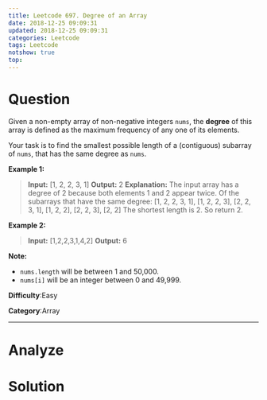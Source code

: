 ```yaml
---
title: Leetcode 697. Degree of an Array
date: 2018-12-25 09:09:31
updated: 2018-12-25 09:09:31
categories: Leetcode
tags: Leetcode
notshow: true
top:
---
```


# Question

Given a non-empty array of non-negative integers  `nums`, the  **degree**  of this array is defined as the maximum frequency of any one of its elements.

Your task is to find the smallest possible length of a (contiguous) subarray of  `nums`, that has the same degree as  `nums`.

**Example 1:**  

> **Input:** [1, 2, 2, 3, 1]
> **Output:** 2
> **Explanation:** 
> The input array has a degree of 2 because both elements 1 and 2 appear twice. Of the subarrays that have the same degree: [1, 2, 2, 3, 1], [1, 2, 2, 3], [2, 2, 3, 1], [1, 2, 2], [2, 2, 3], [2, 2]
> The shortest length is 2. So return 2.

**Example 2:**  

> **Input:** [1,2,2,3,1,4,2]
> **Output:** 6

**Note:**

- `nums.length`  will be between 1 and 50,000.
- `nums[i]`  will be an integer between 0 and 49,999.

**Difficulty**:Easy

**Category**:Array

<!-- more -->

------------

# Analyze

# Solution

```cpp

```

